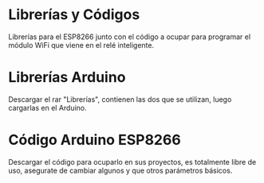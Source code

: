 # Librerías y Códigos
Librerías para el ESP8266 junto con el código a ocupar para programar el módulo WiFi que viene en el relé inteligente.

# Librerías Arduino
Descargar el rar "Librerías", contienen las dos que se utilizan, luego cargarlas en el Arduino.

# Código Arduino ESP8266
Descargar el código para ocuparlo en sus proyectos, es totalmente libre de uso, asegurate de cambiar algunos y que otros parámetros básicos.
